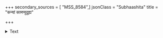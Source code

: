 +++
secondary_sources = [ "MSS_8584",]
jsonClass = "Subhaashita"
title = "कन्यां कामप्युदूह्य"

+++

<details><summary>Text</summary>

कन्यां कामप्युदूह्य प्रविजहदुदयद्यौवनामज्ञ एनां द्रव्याशापाशकृष्टो भ्रमति चिरतरं हन्त देशान्तरेषु।  
अन्योन्याश्लेषवाञ्छाविगलितवयसोरात्तमालिन्यम् अत्योर् दंपत्योर्व्याकृतैवं हतविधिरुभयोर्लोकयोः शोकयोगम्॥
</details>
